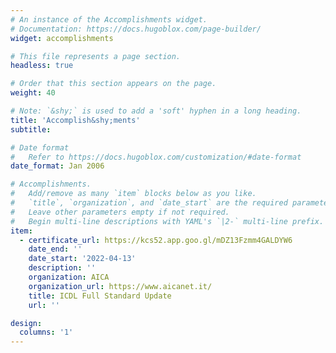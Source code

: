 ```yaml
---
# An instance of the Accomplishments widget.
# Documentation: https://docs.hugoblox.com/page-builder/
widget: accomplishments

# This file represents a page section.
headless: true

# Order that this section appears on the page.
weight: 40

# Note: `&shy;` is used to add a 'soft' hyphen in a long heading.
title: 'Accomplish&shy;ments'
subtitle:

# Date format
#   Refer to https://docs.hugoblox.com/customization/#date-format
date_format: Jan 2006

# Accomplishments.
#   Add/remove as many `item` blocks below as you like.
#   `title`, `organization`, and `date_start` are the required parameters.
#   Leave other parameters empty if not required.
#   Begin multi-line descriptions with YAML's `|2-` multi-line prefix.
item:
  - certificate_url: https://kcs52.app.goo.gl/mDZ13Fzmm4GALDYW6
    date_end: ''
    date_start: '2022-04-13'
    description: ''
    organization: AICA
    organization_url: https://www.aicanet.it/
    title: ICDL Full Standard Update
    url: ''

design:
  columns: '1'
---
```

